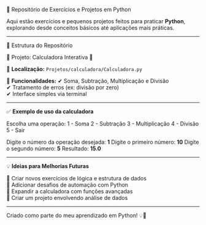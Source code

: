 🐍 Repositório de Exercícios e Projetos em Python

Aqui estão exercícios e pequenos projetos feitos para praticar **Python**, explorando desde conceitos básicos até aplicações mais práticas.

---

📂 Estrutura do Repositório

📌 Projeto: Calculadora Interativa 🧮

📍 **Localização:** `Projetos/calculadora/Calculadora.py`  

🔹 **Funcionalidades:**
✔ Soma, Subtração, Multiplicação e Divisão  
✔ Tratamento de erros (ex: divisão por zero)  
✔ Interface simples via terminal  

---

✅ **Exemplo de uso da calculadora**

Escolha uma operação:
1 - Soma
2 - Subtração
3 - Multiplicação
4 - Divisão
5 - Sair

Digite o número da operação desejada: **1**
Digite o primeiro número: **10**
Digite o segundo número: **5**
Resultado: **15.0**

---

💡 **Ideias para Melhorias Futuras**  

📌 Criar novos exercícios de lógica e estrutura de dados  
📌 Adicionar desafios de automação com Python  
📌 Expandir a calculadora com funções avançadas  
📌 Criar um projeto envolvendo análise de dados  

---

Criado como parte do meu aprendizado em Python! 💡🚀  
